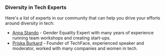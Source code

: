 ### Diversity in Tech Experts

Here's a list of experts in our community that can help you drive your efforts around diversity in tech:

- [Anna Stando](https://www.linkedin.com/in/anna-stando) - Gender Equality Expert with many years of experience running team workshops and creating start-ups.
- [Priska Burkard](https://www.linkedin.com/in/priskaburkard/) - Founder of TechFace, experienced speaker and moderator, worked with many companies and women in tech. 


